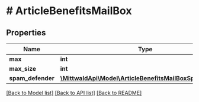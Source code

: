 # # ArticleBenefitsMailBox

## Properties

Name | Type | Description | Notes
------------ | ------------- | ------------- | -------------
**max** | **int** |  | [optional]
**max_size** | **int** |  | [optional]
**spam_defender** | [**\MittwaldApi\Model\ArticleBenefitsMailBoxSpamDefender**](ArticleBenefitsMailBoxSpamDefender.md) |  | [optional]

[[Back to Model list]](../../README.md#models) [[Back to API list]](../../README.md#endpoints) [[Back to README]](../../README.md)
